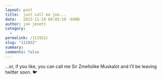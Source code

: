 ```yaml
---
layout: post
title:  just call me joe...
date:   2022-11-19 09:05:19 -0400
author: joe jenett
category:
  -  
permalink: /111922/
slug: "111922"
summary:
comments: false
---
```

...or, if you like, you can call me Sir Zmellslike Muskalot and I’ll be leaving twitter soon. 🐦


<a href="https://brid.gy/publish/twitter"></a>
<data class="p-bridgy-omit-link" value="false"></data>